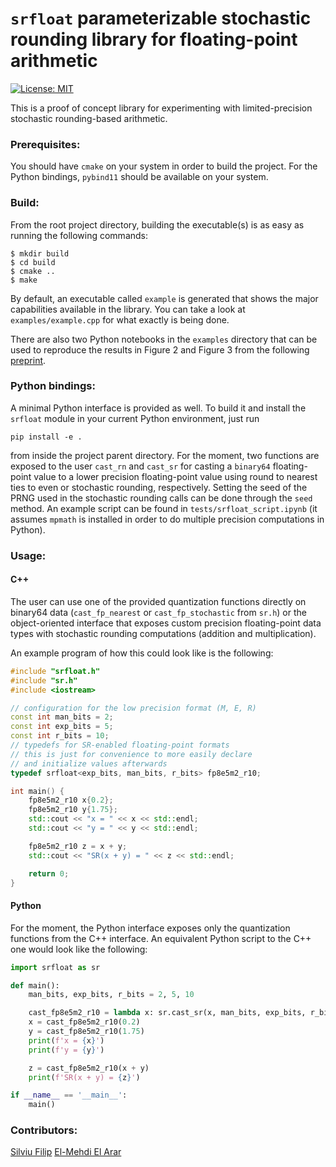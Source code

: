 # `srfloat` parameterizable stochastic rounding library for floating-point arithmetic
[![License: MIT](https://img.shields.io/badge/License-MIT-yellow.svg)](https://opensource.org/licenses/MIT)

This is a proof of concept library for experimenting with limited-precision stochastic rounding-based arithmetic.

### Prerequisites:
You should have `cmake` on your system in order to build the project. For the Python bindings, `pybind11` should
be available on your system.

### Build:
From the root project directory, building the executable(s) is as easy as running the following commands:
```
$ mkdir build
$ cd build
$ cmake ..
$ make
```
By default, an executable called `example` is generated that shows the major capabilities available in the library. You can take a look at `examples/example.cpp` for what exactly is being done.

There are also two Python notebooks in the `examples` directory that can
be used to reproduce the results in Figure 2 and Figure 3 from the following [preprint](https://arxiv.org/pdf/2408.03069).

### Python bindings:
A minimal Python interface is provided as well. To build it and install the `srfloat` module in your current Python environment, just run 
```
pip install -e .
```
from inside the project parent directory. For the moment, two functions are exposed to the user `cast_rn` and `cast_sr` for casting a `binary64` floating-point value to a lower precision floating-point value using round to nearest ties to even or stochastic rounding, respectively. Setting the seed of the PRNG used in the stochastic rounding calls can be done through the `seed` method. An example script can be found in `tests/srfloat_script.ipynb` (it assumes `mpmath` is installed in order to do multiple precision computations in Python). 

### Usage:
#### C++

The user can use one of the provided quantization functions directly on binary64 data (`cast_fp_nearest` or `cast_fp_stochastic` from `sr.h`) or the object-oriented interface that exposes custom precision floating-point data types with stochastic rounding computations (addition and multiplication).

An example program of how this could look like is the following:
```cpp
#include "srfloat.h"
#include "sr.h"
#include <iostream>

// configuration for the low precision format (M, E, R)
const int man_bits = 2;
const int exp_bits = 5;
const int r_bits = 10;
// typedefs for SR-enabled floating-point formats
// this is just for convenience to more easily declare
// and initialize values afterwards
typedef srfloat<exp_bits, man_bits, r_bits> fp8e5m2_r10;

int main() {
    fp8e5m2_r10 x{0.2};
    fp8e5m2_r10 y{1.75};
    std::cout << "x = " << x << std::endl;
    std::cout << "y = " << y << std::endl;

    fp8e5m2_r10 z = x + y;
    std::cout << "SR(x + y) = " << z << std::endl;

    return 0;    
}
```

#### Python
For the moment, the Python interface exposes only the quantization functions from the C++ interface. An equivalent Python script to the C++ one would look like the following:

```python
import srfloat as sr

def main():
    man_bits, exp_bits, r_bits = 2, 5, 10

    cast_fp8e5m2_r10 = lambda x: sr.cast_sr(x, man_bits, exp_bits, r_bits, subnormals=True, saturate=False)
    x = cast_fp8e5m2_r10(0.2)
    y = cast_fp8e5m2_r10(1.75)
    print(f'x = {x}')
    print(f'y = {y}')

    z = cast_fp8e5m2_r10(x + y)
    print(f'SR(x + y) = {z}')

if __name__ == '__main__':
    main()
```

### Contributors:
[Silviu Filip](@sfilip)
[El-Mehdi El Arar](@MehdiElArar)
